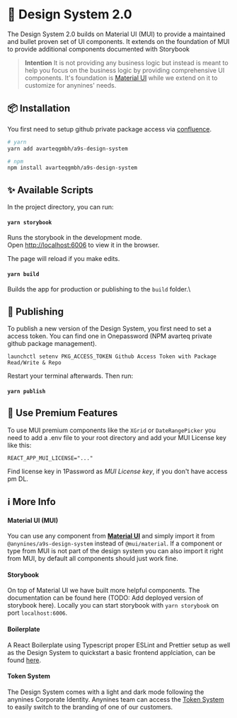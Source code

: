 # 🎨 Design System 2.0

The Design System 2.0 builds on Material UI (MUI) to provide a maintained and bullet proven set of UI components. It extends on the foundation of MUI to provide additional components documented with Storybook

> **Intention**
> It is not providing any business logic but instead is meant to help you focus on the business logic by providing comprehensive UI components. It's foundation is [Material UI](www.mui.com) while we extend on it to customize for anynines' needs.

## 📦 Installation

You first need to setup github private package access via [confluence](https://anynines.atlassian.net/wiki/spaces/B/pages/400523269/Setup+private+github+packages+repos+with+yarn+and+bundler).

```bash
# yarn
yarn add avarteqgmbh/a9s-design-system

# npm
npm install avarteqgmbh/a9s-design-system
```

## ✨ Available Scripts

In the project directory, you can run:

#### `yarn storybook`

Runs the storybook in the development mode.\
Open [http://localhost:6006](http://localhost:6006) to view it in the browser.

The page will reload if you make edits.

#### `yarn build`

Builds the app for production or publishing to the `build` folder.\

## 🚀 Publishing

To publish a new version of the Design System, you first need to set a access token.
You can find one in Onepassword (NPM avarteq private github package management).

```
launchctl setenv PKG_ACCESS_TOKEN Github Access Token with Package Read/Write & Repo
```

Restart your terminal afterwards. Then run:

#### `yarn publish`

## 💎 Use Premium Features

To use MUI premium components like the `XGrid` or `DateRangePicker` you need to add a .env file to your root directory and add your MUI License key like this:

```
REACT_APP_MUI_LICENSE="..."
```

Find license key in 1Password as _MUI License key_, if you don't have access pm DL.

## ℹ️ More Info

#### **Material UI** (MUI)

You can use any component from **[Material UI](www.mui.com)** and simply import it from `@anynines/a9s-design-system` instead of `@mui/material`. If a component or type from MUI is not part of the design system you can also import it right from MUI, by default all components should just work fine.

#### **Storybook**

On top of Material UI we have built more helpful components. The documentation can be found here (TODO: Add deployed version of storybook here). Locally you can start storybook with `yarn storybook` on port `localhost:6006`.

#### **Boilerplate**

A React Boilerplate using Typescript proper ESLint and Prettier setup as well as the Design System to quickstart a basic frontend applciation, can be found [here](https://github.com/anynines/a9s-react-boilerplate).

#### **Token System**

The Design System comes with a light and dark mode following the anynines Corporate Identity. Anynines team can access the [Token System](https://github.com/avarteqgmbh/happy-token-system) to easily switch to the branding of one of our customers.
